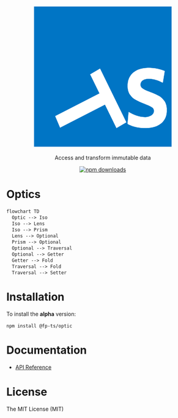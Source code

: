 <h3 align="center">
  <a href="https://fp-ts.github.io/codec/">
    <img src="./docs/fp-ts-logo.png">
  </a>
</h3>

<p align="center">
Access and transform immutable data
</p>

<p align="center">
  <a href="https://www.npmjs.com/package/@fp-ts/codec">
    <img src="https://img.shields.io/npm/dm/@fp-ts/codec.svg" alt="npm downloads" height="20">
  </a>
</p>

# Optics

```mermaid
flowchart TD
  Optic --> Iso
  Iso --> Lens
  Iso --> Prism
  Lens --> Optional
  Prism --> Optional
  Optional --> Traversal
  Optional --> Getter
  Getter --> Fold
  Traversal --> Fold
  Traversal --> Setter
```

# Installation

To install the **alpha** version:

```
npm install @fp-ts/optic
```

# Documentation

- [API Reference](https://fp-ts.github.io/codec/)

# License

The MIT License (MIT)
